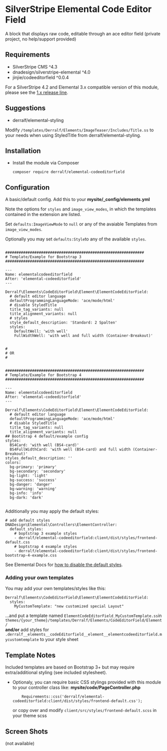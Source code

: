 # SilverStripe Elemental Code Editor Field

A block that displays raw code, editable through an ace editor field
(private project, no help/support provided)

## Requirements

* SilverStripe CMS ^4.3
* dnadesign/silverstripe-elemental ^4.0
* jinjie/codeeditorfield ^0.0.4


For a SilverStripe 4.2 and Elemental 3.x compatible version of this module, please see the [1.x release line](https://github.com/derralf/silverstripe-elemental-image-teaser/tree/1.0#readme).


## Suggestions
* derralf/elemental-styling

Modify `/templates/Derralf/Elements/ImageTeaser/Includes/Title.ss` to your needs when using StyledTitle from derralf/elemental-styling.


## Installation

- Install the module via Composer
  ```
  composer require derralf/elemental-codeeditorfield
  ```


## Configuration

A basic/default config. Add this to your **mysite/\_config/elements.yml**

Note the options for `styles` and `image_view_modes`, in which the templates contained in the extension are listed.

Set `defaults:ImageViewMode` to `null` or any of the avaiable Templates from `image_view_modes`.

Optionally you may set `defaults:Style`to any of the available `styles`.

```

##############################################################
# Template/Example for Bootstrap 3
##############################################################

---
Name: elementalcodeeditorfield
After: 'elemental-codeeditorfield'
---

Derralf\Elements\CodeEditorField\Element\ElementCodeEditorField:
  # default editor language
  defaultProgrammingLanguageMode: 'ace/mode/html'
  # disable StyledTitle
  title_tag_variants: null
  title_alignment_variants: null
  # styles
  style_default_description: 'Standard: 2 Spalten'
  styles:
    DefaultWell: 'with well'
    FullWidthWell: 'with well and full width (Container-Breakout)'


#
# OR
#


##############################################################
# Template/Example for Bootstrap 4
##############################################################

---
Name: elementalcodeeditorfield
After: 'elemental-codeeditorfield'
---

Derralf\Elements\CodeEditorField\Element\ElementCodeEditorField:
  # default editor language
  defaultProgrammingLanguageMode: 'ace/mode/html'
  # disable StyledTitle
  title_tag_variants: null
  title_alignment_variants: null
## Bootstrap 4 default/example config
styles:
  BS4Card: 'with well (BS4-card)'
  BS4FullWidthCard: 'with well (BS4-card) and full width (Container-Breakout)'
styles_default_description: ''
colors:
  bg-primary: 'primary'
  bg-secondary: 'secondary'
  bg-light: 'light'
  bg-success: 'success'
  bg-danger: 'danger'
  bg-warning: 'warning'
  bg-info: 'info'
  bg-dark: 'dark'


```

Additionally you may apply the default styles:

```
# add default styles
DNADesign\Elemental\Controllers\ElementController:
  default_styles:
    # boptstrap 3 example styles
    - derralf/elemental-codeeditorfield:client/dist/styles/frontend-default.css
    # boptstrap 4 example styles
    - derralf/elemental-codeeditorfield:client/dist/styles/frontend-bootstrap-4-example.css
```

See Elemental Docs for [how to disable the default styles](https://github.com/dnadesign/silverstripe-elemental#disabling-the-default-stylesheets).

### Adding your own templates

You may add your own templates/styles like this:

```
Derralf\Elements\CodeEditorField\Element\ElementCodeEditorField:
  styles:
    MyCustomTemplate: "new customized special Layout"
```

...and put a template named `ElementCodeEditorField_MyCustomTemplate.ss`in `themes/{your_theme}/templates/Derralf/Elements/CodeEditorField/Element/`  
**and/or**
add styles for `.derralf__elements__codeEditorfield__element__elementcodeeditorfield.mycustomtemplate` to your style sheet



## Template Notes

Included templates are based on Bootstrap 3+ but may require extra/additional styling (see included stylesheet).

- Optionaly, you can require basic CSS stylings provided with this module to your controller class like:
  **mysite/code/PageController.php**
  ```
      Requirements::css('derralf/elemental-codeeditorfield:client/dist/styles/frontend-default.css');
  ```
  or copy over and modify `client/src/styles/frontend-default.scss` in your theme scss


## Screen Shots

(not available)


